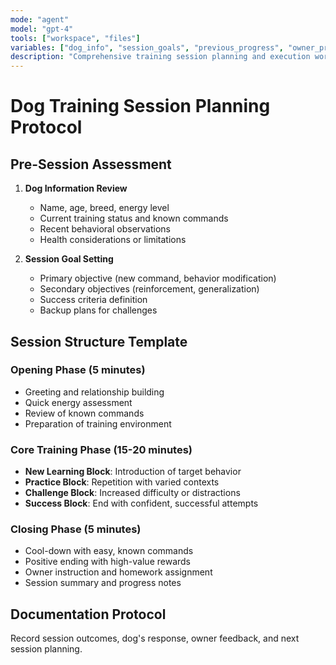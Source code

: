 ```yaml
---
mode: "agent"
model: "gpt-4"
tools: ["workspace", "files"]
variables: ["dog_info", "session_goals", "previous_progress", "owner_preferences"]
description: "Comprehensive training session planning and execution workflow"
---
```


# Dog Training Session Planning Protocol

## Pre-Session Assessment
1. **Dog Information Review**
   - Name, age, breed, energy level
   - Current training status and known commands
   - Recent behavioral observations
   - Health considerations or limitations

2. **Session Goal Setting**
   - Primary objective (new command, behavior modification)
   - Secondary objectives (reinforcement, generalization)
   - Success criteria definition
   - Backup plans for challenges

## Session Structure Template

### Opening Phase (5 minutes)
- Greeting and relationship building
- Quick energy assessment
- Review of known commands
- Preparation of training environment

### Core Training Phase (15-20 minutes)
- **New Learning Block**: Introduction of target behavior
- **Practice Block**: Repetition with varied contexts
- **Challenge Block**: Increased difficulty or distractions
- **Success Block**: End with confident, successful attempts

### Closing Phase (5 minutes)
- Cool-down with easy, known commands
- Positive ending with high-value rewards
- Owner instruction and homework assignment
- Session summary and progress notes

## Documentation Protocol
Record session outcomes, dog's response, owner feedback, and next session planning.
